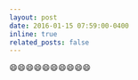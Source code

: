 ```yaml
---
layout: post
date: 2016-01-15 07:59:00-0400
inline: true
related_posts: false
---
```


:smile::smile::smile::smile::smile::smile::smile::smile::smile::smile:
